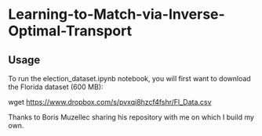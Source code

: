 # Learning-to-Match-via-Inverse-Optimal-Transport

## Usage

To run the election_dataset.ipynb notebook, you will first want to download the Florida dataset (600 MB):

wget https://www.dropbox.com/s/pvxqi8hzcf4fshr/Fl_Data.csv

Thanks to Boris Muzellec sharing his repository with me on which I build my own.

